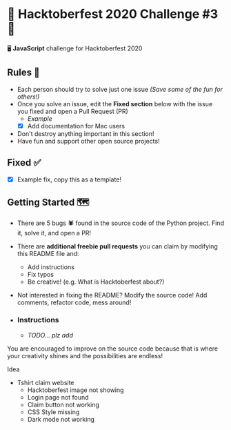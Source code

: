 # 🎉 Hacktoberfest 2020 Challenge #3 🎉
🖥️ **JavaScript** challenge for Hacktoberfest 2020

## Rules 📜
- Each person should try to solve just one issue *(Save some of the fun for others!)*
- Once you solve an issue, edit the **Fixed section** below with the issue you fixed and open a Pull Request (PR)
    - *Example*
    - [x] Add documentation for Mac users
- Don't destroy anything important in this section!
- Have fun and support other open source projects!

## Fixed ✅
- [x] Example fix, copy this as a template!

## Getting Started 🗺️
- There are 5 bugs 🕷️ found in the source code of the Python project. Find it, solve it, and open a PR!
- There are **additional freebie pull requests** you can claim by modifying this README file and:
    - Add instructions
    - Fix typos
    - Be creative! (e.g. What is Hacktoberfest about?)
- Not interested in fixing the README? Modify the source code! Add comments, refactor code, mess around!

- ### Instructions
    - *TODO... plz add*

You are encouraged to improve on the source code because that is where your creativity shines and the possibilities are endless!

Idea
- Tshirt claim website
    - Hacktoberfest image not showing
    - Login page not found
    - Claim button not working
    - CSS Style missing
    - Dark mode not working
